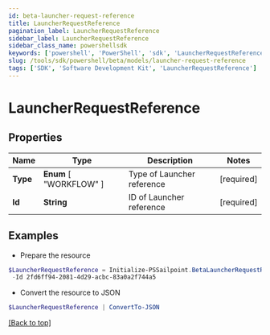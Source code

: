 ```yaml
---
id: beta-launcher-request-reference
title: LauncherRequestReference
pagination_label: LauncherRequestReference
sidebar_label: LauncherRequestReference
sidebar_class_name: powershellsdk
keywords: ['powershell', 'PowerShell', 'sdk', 'LauncherRequestReference'] 
slug: /tools/sdk/powershell/beta/models/launcher-request-reference
tags: ['SDK', 'Software Development Kit', 'LauncherRequestReference']
---
```



# LauncherRequestReference

## Properties

Name | Type | Description | Notes
------------ | ------------- | ------------- | -------------
**Type** |   **Enum** [  "WORKFLOW" ] | Type of Launcher reference | [required]
**Id** |  **String** | ID of Launcher reference | [required]

## Examples

- Prepare the resource
```powershell
$LauncherRequestReference = Initialize-PSSailpoint.BetaLauncherRequestReference  -Type WORKFLOW `
 -Id 2fd6ff94-2081-4d29-acbc-83a0a2f744a5
```

- Convert the resource to JSON
```powershell
$LauncherRequestReference | ConvertTo-JSON
```


[[Back to top]](#) 

